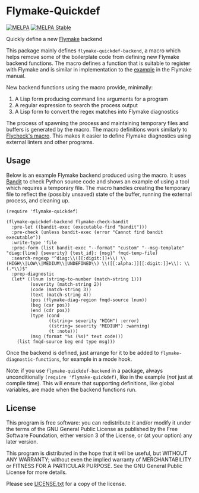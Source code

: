 # Flymake-Quickdef
[![MELPA](https://melpa.org/packages/flymake-quickdef-badge.svg)](https://melpa.org/#/flymake-quickdef)
[![MELPA Stable](https://stable.melpa.org/packages/flymake-quickdef-badge.svg)](https://stable.melpa.org/#/flymake-quickdef)

Quickly define a new [Flymake][flymake] backend

This package mainly defines `flymake-quickdef-backend`, a macro which
helps remove some of the boilerplate code from defining new Flymake
backend functions. The macro defines a function that is suitable to
register with Flymake and is similar in implementation to the
[example][example] in the Flymake manual.

New backend functions using the macro provide, minimally:

1. A Lisp form producing command line arguments for a program
2. A regular expression to search the process output
3. A Lisp form to convert the regex matches into Flymake diagnostics

The process of spawning the process and maintaining temporary files
and buffers is generated by the macro. The macro definitions work
similarly to [Flycheck's macro][fly-checker]. This makes it easier to
define Flymake diagnostics using external linters and other programs.

## Usage
Below is an example Flymake backend produced using the macro. It uses
[Bandit][bandit] to check Python source code and shows an example of
using a tool which requires a temporary file. The macro handles
creating the temporary file to reflect the (possibly unsaved) state of
the buffer, running the external process, and cleaning up.

```elisp
(require 'flymake-quickdef)

(flymake-quickdef-backend flymake-check-bandit
  :pre-let ((bandit-exec (executable-find "bandit")))
  :pre-check (unless bandit-exec (error "Cannot find bandit executable"))
  :write-type 'file
  :proc-form (list bandit-exec "--format" "custom" "--msg-template" "diag:{line} {severity} {test_id}: {msg}" fmqd-temp-file)
  :search-regexp "^diag:\\([[:digit:]]+\\) \\(HIGH\\|LOW\\|MEDIUM\\|UNDEFINED\\) \\([[:alpha:]][[:digit:]]+\\): \\(.*\\)$"
  :prep-diagnostic
  (let* ((lnum (string-to-number (match-string 1)))
         (severity (match-string 2))
         (code (match-string 3))
         (text (match-string 4))
         (pos (flymake-diag-region fmqd-source lnum))
         (beg (car pos))
         (end (cdr pos))
         (type (cond
                ((string= severity "HIGH") :error)
                ((string= severity "MEDIUM") :warning)
                (t :note)))
         (msg (format "%s (%s)" text code)))
    (list fmqd-source beg end type msg)))
```

Once the backend is defined, just arrange for it to be added to
`flymake-diagnostic-functions`, for example in a mode hook.

Note: if you use `flymake-quickdef-backend` in a package, always
unconditionally `(require 'flymake-quickdef)`, like in the example
(*not* just at compile time). This will ensure that supporting
definitions, like global variables, are made when the backend
functions run.

## License
This program is free software: you can redistribute it and/or modify
it under the terms of the GNU General Public License as published by
the Free Software Foundation, either version 3 of the License, or (at
your option) any later version.

This program is distributed in the hope that it will be useful, but
WITHOUT ANY WARRANTY; without even the implied warranty of
MERCHANTABILITY or FITNESS FOR A PARTICULAR PURPOSE. See the GNU
General Public License for more details.

Please see [LICENSE.txt](LICENSE.txt) for a copy of the license.

[flymake]: https://www.gnu.org/software/emacs/manual/html_node/flymake/index.html
[example]: https://www.gnu.org/software/emacs/manual/html_node/flymake/An-annotated-example-backend.html
[fly-checker]: https://www.flycheck.org/en/latest/developer/developing.html#writing-the-checker
[bandit]: https://github.com/PyCQA/bandit
